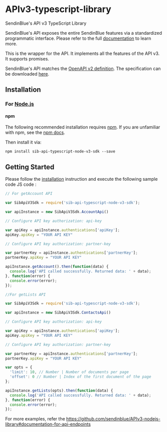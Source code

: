 # APIv3-typescript-library
SendinBlue's API v3 TypeScript Library

SendinBlue's API exposes the entire SendinBlue features via a standardized programmatic interface. Please refer to the full [documentation](https://developers.sendinblue.com) to learn more.

This is the wrapper for the API. It implements all the features of the API v3. It supports promises.

SendinBlue's API matches the [OpenAPI v2 definition](https://www.openapis.org/). The specification can be downloaded [here](https://api.sendinblue.com/v3/swagger_definition.yml).

## Installation

### For [Node.js](https://nodejs.org/)

#### npm

The following recommended installation requires [npm](https://npmjs.org/). If you are unfamiliar with npm, see the [npm docs](https://npmjs.org/doc/).

Then install it via:

```shell
npm install sib-api-typescript-node-v3-sdk --save
```

## Getting Started

Please follow the [installation](#installation) instruction and execute the following sample code JS code :

```javascript
// For getAccount API

var SibApiV3Sdk = require('sib-api-typescript-node-v3-sdk');

var apiInstance = new SibApiV3Sdk.AccountApi()

// Configure API key authorization: api-key

var apiKey = apiInstance.authentications['apiKey'];
apiKey.apiKey = "YOUR API KEY"

// Configure API key authorization: partner-key

var partnerKey = apiInstance.authentications['partnerKey'];
partnerKey.apiKey = "YOUR API KEY"

apiInstance.getAccount().then(function(data) {
  console.log('API called successfully. Returned data: ' + data);
}, function(error) {
  console.error(error);
});


```

```javascript
//For getLists API

var SibApiV3Sdk = require('sib-api-typescript-node-v3-sdk');

var apiInstance = new SibApiV3Sdk.ContactsApi()

// Configure API key authorization: api-key

var apiKey = apiInstance.authentications['apiKey'];
apiKey.apiKey = "YOUR API KEY"

// Configure API key authorization: partner-key

var partnerKey = apiInstance.authentications['partnerKey'];
partnerKey.apiKey = "YOUR API KEY"

var opts = { 
  'limit': 10, // Number | Number of documents per page
  'offset': 0 // Number | Index of the first document of the page
};

apiInstance.getLists(opts).then(function(data) {
  console.log('API called successfully. Returned data: ' + data);
}, function(error) {
  console.error(error);
});


```


For more examples, refer the https://github.com/sendinblue/APIv3-nodejs-library#documentation-for-api-endpoints

